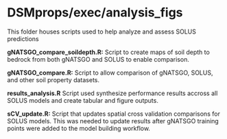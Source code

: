 
<!-- README.md is generated from README.Rmd. Please edit that file -->

# DSMprops/exec/analysis_figs

<!-- badges: start -->
<!-- badges: end -->

This folder houses scripts used to help analyze and assess SOLUS
predictions

**gNATSGO_compare_soildepth.R:** Script to create maps of soil depth to
bedrock from both gNATSGO and SOLUS to enable comparison.

**gNATSGO_compare.R:** Script to allow comparison of gNATSGO, SOLUS, and
other soil property datasets.

**results_analysis.R** Script used synthesize performance results
accross all SOLUS models and create tabular and figure outputs.

**sCV_update.R:** Script that updates spatial cross validation
comparisons for SOLUS models. This was needed to update results after
gNATSGO training points were added to the model building workflow.
